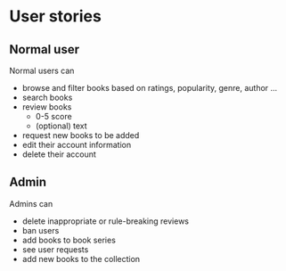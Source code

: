 # User stories
## Normal user
Normal users can
* browse and filter books based on ratings, popularity, genre, author ...
* search books
* review books
  * 0-5 score
  * (optional) text 
* request new books to be added
* edit their account information
* delete their account

## Admin
Admins can
* delete inappropriate or rule-breaking reviews
* ban users
* add books to book series
* see user requests
* add new books to the collection

